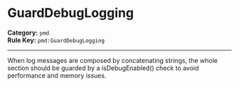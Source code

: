 # GuardDebugLogging
**Category:** `pmd`<br/>
**Rule Key:** `pmd:GuardDebugLogging`<br/>


-----

When log messages are composed by concatenating strings, the whole section should be guarded by a isDebugEnabled() check to avoid performance and memory issues.
